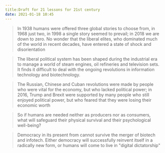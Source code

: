 ```yaml
---
title:Draft for 21 lessons for 21st century 
date: 2021-01-18 10:45
---
```


> In 1938 humans were offered three global stories to choose from, in 1968 just two, in 1998 a single story seemed to prevail; in 2018 we are down to zero. No wonder that the liberal elites, who dominated much of the world in recent decades, have entered a state of shock and disorientation

> The liberal political system has been shaped during the industrial era to manage a world of steam engines, oil refineries and television sets. It finds it difficult to deal with the ongoing revolutions in information technology and biotechnology.

> The Russian, Chinese and Cuban revolutions were made by people who were vital for the economy, but who lacked political power; in 2016, Trump and Brexit were supported by many people who still enjoyed political power, but who feared that they were losing their economic worth

> So if humans are needed neither as producers nor as consumers, what will safeguard their physical survival and their psychological well-being?

> Democracy in its present from cannot survive the merger of biotech and infotech. Either democracy will successfully reinvent itself in a radically new form, or humans will come to live in "digital dictatorship"
